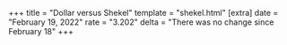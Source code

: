 +++
title = "Dollar versus Shekel"
template = "shekel.html"
[extra]
date = "February 19, 2022"
rate = "3.202"
delta = "There was no change since February 18"
+++
